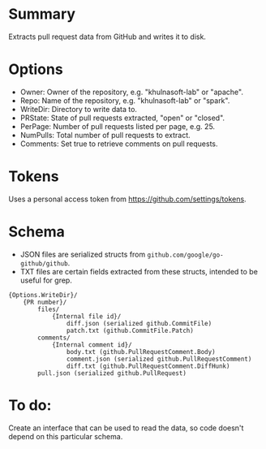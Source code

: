 # Summary

Extracts pull request data from GitHub and writes it to disk.

# Options

- Owner: Owner of the repository, e.g. "khulnasoft-lab" or "apache".
- Repo: Name of the repository, e.g. "khulnasoft-lab" or "spark".
- WriteDir: Directory to write data to.
- PRState: State of pull requests extracted, "open" or "closed".
- PerPage: Number of pull requests listed per page, e.g. 25.
- NumPulls: Total number of pull requests to extract.
- Comments: Set true to retrieve comments on pull requests.

# Tokens

Uses a personal access token from https://github.com/settings/tokens.

# Schema

- JSON files are serialized structs from `github.com/google/go-github/github`.
- TXT files are certain fields extracted from these structs, intended to be useful for grep.

```
{Options.WriteDir}/
    {PR number}/
        files/
            {Internal file id}/
                diff.json (serialized github.CommitFile)
                patch.txt (github.CommitFile.Patch)
        comments/
            {Internal comment id}/
                body.txt (github.PullRequestComment.Body)
                comment.json (serialized github.PullRequestComment)
                diff.txt (github.PullRequestComment.DiffHunk)
        pull.json (serialized github.PullRequest)
```

# To do:

Create an interface that can be used to read the data, so code doesn't depend on this particular schema.
